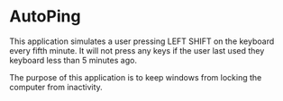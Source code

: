 # AutoPing

This application simulates a user pressing LEFT SHIFT on the keyboard every fifth minute. It will not press any keys if the user last used they keyboard less than 5 minutes ago. 

The purpose of this application is to keep windows from locking the computer from inactivity.
